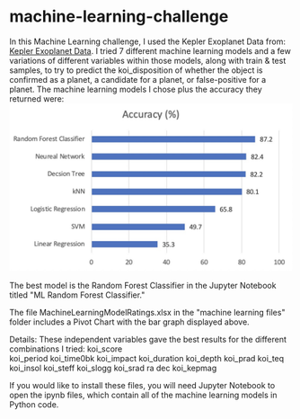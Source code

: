# machine-learning-challenge

In this Machine Learning challenge, I used the Kepler Exoplanet Data from: [Kepler Exoplanet Data](https://www.kaggle.com/nasa/kepler-exoplanet-search-results/data). I tried 7 different machine learning models and a few variations of different variables within those models, along with train & test samples, to try to predict the koi_disposition of whether the object is confirmed as a planet, a candidate for a planet, or false-positive for a planet. The machine learning models I chose plus the accuracy they returned were: <img src="/machine learning files/ML_Challenge_Model_Accuracy.jpg" alt="Machine Learning Challenge Model Accuracy">

The best model is the Random Forest Classifier in the Jupyter Notebook titled "ML Random Forest Classifier."

The file MachineLearningModelRatings.xlsx in the "machine learning files" folder includes a Pivot Chart with the bar graph displayed above.

Details: These independent variables gave the best results for the different combinations I tried:
koi_score \
koi_period
koi_time0bk
koi_impact
koi_duration
koi_depth
koi_prad
koi_teq
koi_insol
koi_steff
koi_slogg
koi_srad
ra
dec
koi_kepmag

If you would like to install these files, you will need Jupyter Notebook to open the
ipynb files, which contain all of the machine learning models in Python code.